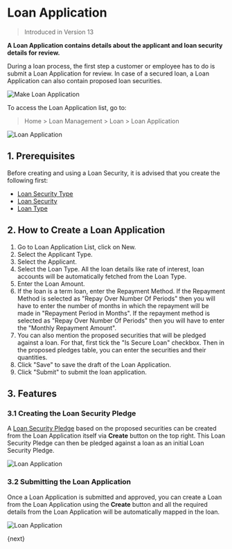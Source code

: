 <!-- add-breadcrumbs -->
# Loan Application
> Introduced in Version 13

**A Loan Application contains details about the applicant and loan security details for review.**

During a loan process, the first step a customer or employee has to do is submit a Loan Application for review. In case of a secured loan, a Loan Application can also contain proposed loan securities.

<img class="screenshot" alt="Make Loan Application" src="{{docs_base_url}}/assets/img/loan-management/loan-application-flow.png">

To access the Loan Application list, go to:
> Home > Loan Management > Loan > Loan Application


<img class="screenshot" alt="Loan Application" src="{{docs_base_url}}/assets/img/loan-management/loan-application.png">

## 1. Prerequisites
Before creating and using a Loan Security, it is advised that you create the following first:

* [Loan Security Type](/docs/user/manual/en/loan-management/loan-security-type)
* [Loan Security](/docs/user/manual/en/loan-management/loan-security)
* [Loan Type](/docs/user/manual/en/loan-management/loan-type)

## 2. How to Create a Loan Application
1. Go to Loan Application List, click on New.
2. Select the Applicant Type.
3. Select the Applicant.
4. Select the Loan Type. All the loan details like rate of interest, loan accounts will be automatically fetched from the Loan Type.
5. Enter the Loan Amount.
6. If the loan is a term loan, enter the Repayment Method. If the Repayment Method is selected as "Repay Over Number Of Periods" then you will have to enter the number of months in which the repayment will be made in "Repayment Period in Months". If the repayment method is selected as "Repay Over Number Of Periods" then you will have to enter the "Monthly Repayment Amount".
7. You can also mention the proposed securities that will be pledged against a loan. For that, first tick the "Is Secure Loan" checkbox. Then in the proposed pledges table, you can enter the securities and their quantities.
8. Click "Save" to save the draft of the Loan Application.
9. Click "Submit" to submit the loan application.

## 3. Features

### 3.1 Creating the Loan Security Pledge
A [Loan Security Pledge](/docs/user/manual/en/loan-management/loan-security-pledge) based on the proposed securities can be created from the Loan Application itself via **Create** button on the top right. This Loan Security Pledge can then be pledged against a loan as an initial Loan Security Pledge.

<img class="screenshot" alt="Loan Application" src="{{docs_base_url}}/assets/img/loan-management/create-loan-security-pledge.png">

### 3.2 Submitting the Loan Application
Once a Loan Application is submitted and approved, you can create a Loan from the Loan Application using the **Create** button and all the required details from the Loan Application will be automatically mapped in the loan.

<img class="screenshot" alt="Loan Application" src="{{docs_base_url}}/assets/img/loan-management/create-loan.png">

{next}


